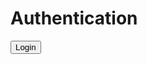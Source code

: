 # Authentication

<script src="https://identity.netlify.com/v1/netlify-identity-widget.js"></script>

<div id="login-container">
  <button id="login-btn" onclick="netlifyIdentity.open()">Login</button>
</div>

<script>
  // Initialize Netlify Identity
  netlifyIdentity.init();

  // Handle login event
  netlifyIdentity.on('login', user => {
    netlifyIdentity.close();
    // Redirect to home page after successful login
    window.location.href = '/';
  });

  // Check current user on page load
  document.addEventListener('DOMContentLoaded', function() {
    const user = netlifyIdentity.currentUser();
    
    if (user) {
      // Hide login button if user is already logged in
      document.getElementById('login-container').style.display = 'none';
    }
  });

  // Optional: Add logout functionality
  function logout() {
    netlifyIdentity.logout();
  }

  // Handle logout event
  netlifyIdentity.on('logout', () => {
    // Redirect to login page after logout
    window.location.href = '/login.md';
  });
</script>